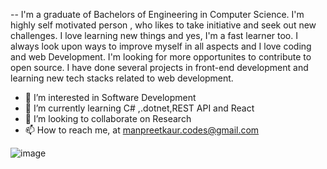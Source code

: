 -- I'm a graduate of Bachelors of  Engineering in Computer Science. I'm highly self motivated person , who likes to take initiative and seek out new challenges. I love learning new things and yes, I'm a fast learner too. I always look upon ways to improve myself in all aspects and I love coding and web Development.
I'm looking for more opportunites to contribute to open source. I have done several projects in front-end development and learning new tech stacks related to web development.
- 👀 I’m interested in Software Development
- 🌱 I’m currently learning C# ,.dotnet,REST API and React
- 💞️ I’m looking to collaborate on Research
- 📫 How to reach me, at manpreetkaur.codes@gmail.com

![image](https://user-images.githubusercontent.com/113832144/203901497-244ba775-6b73-4229-aff1-7d791ff1dead.png)




<!---
ManpreetKaur-codes/ManpreetKaur-codes is a ✨ special ✨ repository because its `README.md` (this file) appears on your GitHub profile.
You can click the Preview link to take a look at your changes.
--->
